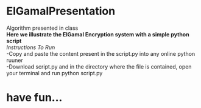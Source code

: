 # ElGamalPresentation
Algorithm presented in class<br>
**Here we illustrate the ElGamal Encryption system with a simple python script**<br>
_Instructions To Run_<br>
-Copy and paste the content present in the script.py into any online python ruuner<br>
-Download script.py and in the directory where the file is contained, open your terminal and run python script.py<br>

# have fun...
